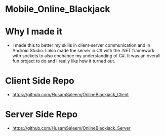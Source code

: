 # Mobile_Online_Blackjack

# Why I made it
- I made this to better my skills in client-server communication and in Android Studio. I also made the server in C# with the .NET framework with sockets to also enchance my understanding of C#. It was an overall fun project to do and I really like how it turned out.

# Client Side Repo
- https://github.com/HusamSaleem/OnlineBlackjack_Client

# Server Side Repo
- https://github.com/HusamSaleem/OnlineBlackjack_Server
